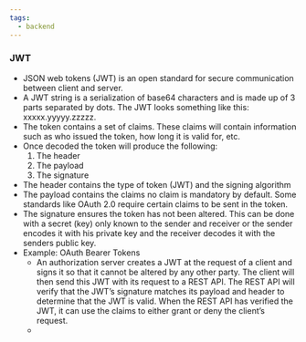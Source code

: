 ```yaml
---
tags:
  - backend
---
```

### JWT
- JSON web tokens (JWT) is an open standard for secure communication between client and server.
- A JWT string is a serialization of base64 characters and is made up of 3 parts separated by dots. The JWT looks something like this: xxxxx.yyyyy.zzzzz.
- The token contains a set of claims. These claims will contain information such as who issued the token, how long it is valid for, etc.
- Once decoded the token will produce the following:
	1. The header
	2. The payload
	3. The signature
- The header contains the type of token (JWT) and the signing algorithm
- The payload contains the claims no claim is mandatory by default. Some standards like OAuth 2.0 require certain claims to be sent in the token.
- The signature ensures the token has not been altered. This can be done with a secret (key) only known to the sender and receiver or the sender encodes it with his private key and the receiver decodes it with the senders public key.
- Example: OAuth Bearer Tokens
	- An authorization server creates a JWT at the request of a client and signs it so that it cannot be altered by any other party. The client will then send this JWT with its request to a REST API. The REST API will verify that the JWT’s signature matches its payload and header to determine that the JWT is valid. When the REST API has verified the JWT, it can use the claims to either grant or deny the client’s request.
	- 